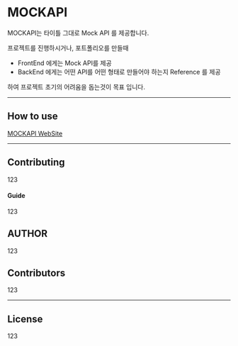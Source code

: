 # MOCKAPI

MOCKAPI는 타이틀 그대로 Mock API 를 제공합니다.

프로젝트를 진행하시거나, 포트폴리오를 만들때 
- FrontEnd 에게는 Mock API를 제공
- BackEnd 에게는 어떤 API를 어떤 형태로 만들어야 하는지 Reference 를 제공

하여 프로젝트 초기의 어려움을 돕는것이 목표 입니다.

---

## How to use

[MOCKAPI WebSite](https://heronoah.github.io/mockapi/)

---

## Contributing
123

#### Guide
123

## AUTHOR
123

## Contributors
123

---

## License
123
